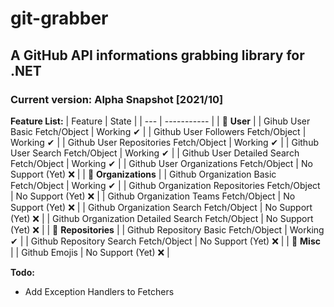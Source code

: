 # git-grabber
## A GitHub API informations grabbing library for .NET
### Current version: Alpha Snapshot [2021/10]
**Feature List:**
| Feature | State |
| --- | ----------- |
| 🔵 **User** |
| Gihub User Basic Fetch/Object | Working ✔ |
| Github User Followers Fetch/Object | Working ✔ |
| Github User Repositories Fetch/Object | Working ✔ |
| Github User Search Fetch/Object | Working ✔ |
| Github User Detailed Search Fetch/Object | Working ✔ |
| Github User Organizations Fetch/Object | No Support (Yet) ❌ |
| 🔵 **Organizations** |
| Github Organization Basic Fetch/Object | Working ✔ |
| Github Organization Repositories Fetch/Object | No Support (Yet) ❌ |
| Github Organization Teams Fetch/Object | No Support (Yet) ❌ |
| Github Organization Search Fetch/Object | No Support (Yet) ❌ |
| Github Organization Detailed Search Fetch/Object | No Support (Yet) ❌ |
| 🔵 **Repositories** |
| Github Repository Basic Fetch/Object | Working ✔ |
| Github Repository Search Fetch/Object | No Support (Yet) ❌ |
| 🔵 **Misc** |
| Github Emojis | No Support (Yet) ❌ |

**Todo:**
- Add Exception Handlers to Fetchers
